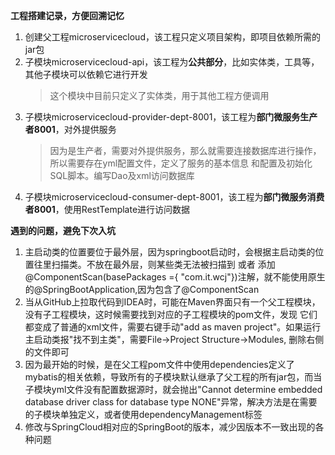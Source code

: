**工程搭建记录，方便回溯记忆**
1. 创建父工程microservicecloud，该工程只定义项目架构，即项目依赖所需的jar包
2. 子模块microservicecloud-api，该工程为**公共部分**，比如实体类，工具等，其他子模块可以依赖它进行开发
   > 这个模块中目前只定义了实体类，用于其他工程方便调用
3. 子模块microservicecloud-provider-dept-8001，该工程为**部门微服务生产者8001**，对外提供服务
   > 因为是生产者，需要对外提供服务，那么就需要连接数据库进行操作，所以需要存在yml配置文件，定义了服务的基本信息
   和配置及初始化SQL脚本。编写Dao及xml访问数据库
4. 子模块microservicecloud-consumer-dept-8001，该工程为**部门微服务消费者8001**，使用RestTemplate进行访问数据

**遇到的问题，避免下次入坑**
1. 主启动类的位置要位于最外层，因为springboot启动时，会根据主启动类的位置往里扫描类。不放在最外层，则某些类无法被扫描到
或者 添加@ComponentScan(basePackages ={ "com.it.wcj"})注解，就不能使用原生的@SpringBootApplication,因为包含了@ComponentScan
2. 当从GitHub上拉取代码到IDEA时，可能在Maven界面只有一个父工程模块，没有子工程模块，这时候需要找到对应的子工程模块的pom文件，发现
它们都变成了普通的xml文件，需要右键手动"add as maven project"。如果运行主启动类报"找不到主类"，需要File->Project Structure->Modules,
删除右侧的文件即可
3. 因为最开始的时候，是在父工程pom文件中使用dependencies定义了mybatis的相关依赖，导致所有的子模块默认继承了父工程的所有jar包，而当子模块yml文件没有配置数据源时，就会抛出"Cannot determine embedded database driver class for database type NONE"异常，解决方法是在需要的子模块单独定义，或者使用dependencyManagement标签
4. 修改与SpringCloud相对应的SpringBoot的版本，减少因版本不一致出现的各种问题